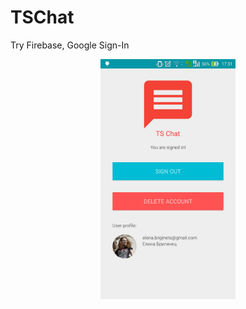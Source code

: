 # TSChat
Try Firebase, Google Sign-In

<p align="center">
  <img src="assets/auth_activity.jpg" width="216" height="384"/>
 </p>

